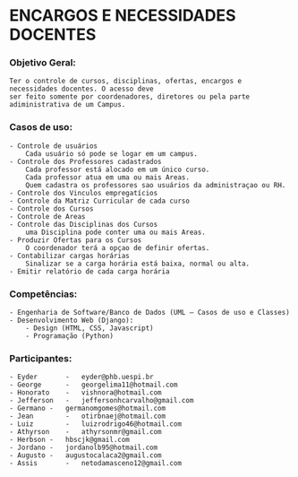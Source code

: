# ENCARGOS E NECESSIDADES DOCENTES

### Objetivo Geral:
    Ter o controle de cursos, disciplinas, ofertas, encargos e necessidades docentes. O acesso deve 
    ser feito somente por coordenadores, diretores ou pela parte adiministrativa de um Campus.

### Casos de uso:
    - Controle de usuários
        Cada usuário só pode se logar em um campus.
    - Controle dos Professores cadastrados
        Cada professor está alocado em um único curso.
        Cada professor atua em uma ou mais Areas.
        Quem cadastra os professores sao usuários da administraçao ou RH.
    - Controle dos Vinculos empregatícios
    - Controle da Matriz Curricular de cada curso
    - Controle dos Cursos
    - Controle de Areas
    - Controle das Disciplinas dos Cursos
        uma Disciplina pode conter uma ou mais Areas.
    - Produzir Ofertas para os Cursos
        O coordenador terá a opçao de definir ofertas.
    - Contabilizar cargas horárias
        Sinalizar se a carga horária está baixa, normal ou alta.
    - Emitir relatório de cada carga horária

### Competências:
    - Engenharia de Software/Banco de Dados (UML – Casos de uso e Classes)
    - Desenvolvimento Web (Django):
        - Design (HTML, CSS, Javascript)
        - Programação (Python)

### Participantes:
    - Eyder       -   eyder@phb.uespi.br
    - George      -   georgelima11@hotmail.com
    - Honorato    -   vishnora@hotmail.com
    - Jefferson   -   jeffersonhcarvalho@gmail.com
    - Germano -   germanomgomes@hotmail.com
    - Jean        -   otirbnaej@hotmail.com
    - Luiz        -   luizrodrigo46@hotmail.com
    - Athyrson    -   athyrsonmr@gmail.com
    - Herbson -   hbscjk@gmail.com
    - Jordano -   jordanolb95@hotmail.com
    - Augusto -   augustocalaca2@gmail.com
    - Assis       -   netodamasceno12@gmail.com   
